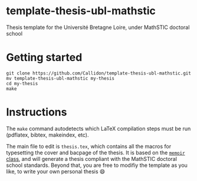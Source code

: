 # template-thesis-ubl-mathstic
Thesis template for the Université Bretagne Loire, under MathSTIC doctoral school

# Getting started
```
git clone https://github.com/Callidon/template-thesis-ubl-mathstic.git
mv template-thesis-ubl-mathstic my-thesis
cd my-thesis
make
```

# Instructions

The `make` command autodetects which LaTeX compilation steps must be run (pdflatex, bibtex, makeindex, etc).

The main file to edit is `thesis.tex`, which contains all the macros for typesetting the cover and bacpage of the thesis.
It is based on the [`memoir` class](http://texdoc.net/texmf-dist/doc/latex/memoir/memman.pdf), and will generate a thesis compliant with the MathSTIC doctoral school standards.
Beyond that, you are free to modifiy the template as you like, to write your own personal thesis :smile:
